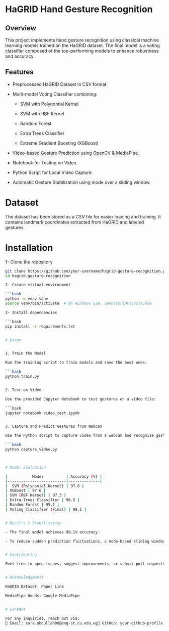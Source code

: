 # HaGRID Hand Gesture Recognition


## Overview

This project implements hand gesture recognition using classical machine learning models trained on the HaGRID dataset. The final model is a voting classifier composed of the top-performing models to enhance robustness and accuracy.


## Features

- Preprocessed HaGRID Dataset in CSV format.

- Multi-model Voting Classifier combining:

    - SVM with Polynomial Kernel

    - SVM with RBF Kernel

    - Random Forest

    - Extra Trees Classifier

    - Extreme Gradient Boosting (XGBoost)

- Video-based Gesture Prediction using OpenCV & MediaPipe.

- Notebook for Testing on Video.

- Python Script for Local Video Capture.

- Automatic Gesture Stabilization using mode over a sliding window.


# Dataset

The dataset has been stored as a CSV file for easier loading and training. It contains landmark coordinates extracted from HaGRID and labeled gestures.


# Installation


1- Clone the repository

```bash
git clone https://github.com/your-username/hagrid-gesture-recognition.git
cd hagrid-gesture-recognition

2- Create virtual environment

```bash
python -m venv venv
source venv/bin/activate  # On Windows use: venv\Scripts\activate

3- Install dependencies

```bash
pip install -r requirements.txt


# Usage


1. Train the Model

Run the training script to train models and save the best ones:

```bash
python train.py


2. Test on Video

Use the provided Jupyter Notebook to test gestures on a video file:

```bash
jupyter notebook video_test.ipynb


3. Capture and Predict Gestures from Webcam

Use the Python script to capture video from a webcam and recognize gestures in real-time:

```bash
python capture_video.py



# Model Evaluation

|           Model          | Accuracy (%) |   
|--------------------------|--------------|  
|  SVM (Polynomial Kernel) | 97.8 |  
| XGBoost | 97.6 |  
| SVM (RBF Kernel) | 97.3 |  
| Extra-Trees Classifier | 96.5 |  
| Random Forest | 95.1 |  
| Voting Classifier (Final) | 98.1 |


# Results & Stabilization

- The final model achieves 98.1% accuracy.

- To reduce sudden prediction fluctuations, a mode-based sliding window is applied.


# Contributing

Feel free to open issues, suggest improvements, or submit pull requests.


# Acknowledgments

HaGRID Dataset: Paper Link

MediaPipe Hands: Google MediaPipe


# Contact

For any inquiries, reach out via:
📧 Email: sara.abdullah00@eng-st.cu.edu.eg🔗 GitHub: your-github-profile
